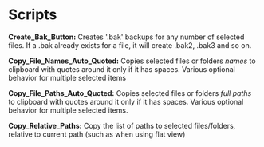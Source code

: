 # Scripts


**Create_Bak_Button:** Creates '.bak' backups for any number of selected files. If a .bak already exists for a file, it will create .bak2, .bak3 and so on.

**Copy_File_Names_Auto_Quoted:** Copies selected files or folders _names_ to clipboard with quotes around it only if it has spaces. Various optional behavior for multiple selected items

**Copy_File_Paths_Auto_Quoted:** Copies selected files or folders _full paths_ to clipboard with quotes around it only if it has spaces. Various optional behavior for multiple selected items.

**Copy_Relative_Paths:** Copy the list of paths to selected files/folders, relative to current path (such as when using flat view)
